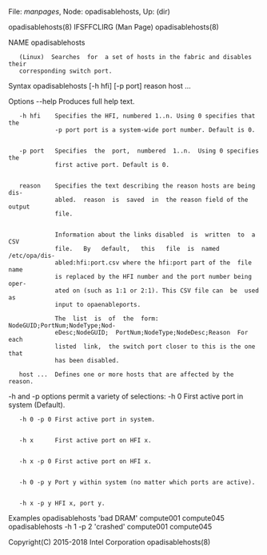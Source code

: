 File: *manpages*,  Node: opadisablehosts,  Up: (dir)


opadisablehosts(8)           IFSFFCLIRG (Man Page)          opadisablehosts(8)



NAME
       opadisablehosts



       (Linux)  Searches  for  a set of hosts in the fabric and disables their
       corresponding switch port.

Syntax
       opadisablehosts [-h hfi] [-p port] reason host ...

Options
       --help    Produces full help text.


       -h hfi    Specifies the HFI, numbered 1..n. Using 0 specifies that  the
                 -p port port is a system-wide port number. Default is 0.


       -p port   Specifies  the  port,  numbered  1..n.  Using 0 specifies the
                 first active port. Default is 0.


       reason    Specifies the text describing the reason hosts are being dis‐
                 abled.  reason  is  saved  in  the reason field of the output
                 file.


                 Information about the links disabled  is  written  to  a  CSV
                 file.   By   default,   this   file  is  named  /etc/opa/dis‐
                 abled:hfi:port.csv where the hfi:port part of the  file  name
                 is replaced by the HFI number and the port number being oper‐
                 ated on (such as 1:1 or 2:1). This CSV file can  be  used  as
                 input to opaenableports.

                 The  list  is  of  the  form:  NodeGUID;PortNum;NodeType;Nod‐
                 eDesc;NodeGUID;  PortNum;NodeType;NodeDesc;Reason  For   each
                 listed  link,  the switch port closer to this is the one that
                 has been disabled.

       host ...  Defines one or more hosts that are affected by the reason.



-h and -p options permit a variety of selections:
       -h 0      First active port in system (Default).


       -h 0 -p 0 First active port in system.


       -h x      First active port on HFI x.


       -h x -p 0 First active port on HFI x.


       -h 0 -p y Port y within system (no matter which ports are active).


       -h x -p y HFI x, port y.


Examples
       opadisablehosts 'bad DRAM' compute001 compute045
       opadisablehosts -h 1 -p 2 'crashed' compute001 compute045



Copyright(C) 2015-2018         Intel Corporation            opadisablehosts(8)

